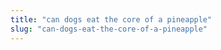 ```yaml
---
title: "can dogs eat the core of a pineapple"
slug: "can-dogs-eat-the-core-of-a-pineapple"
---
```


